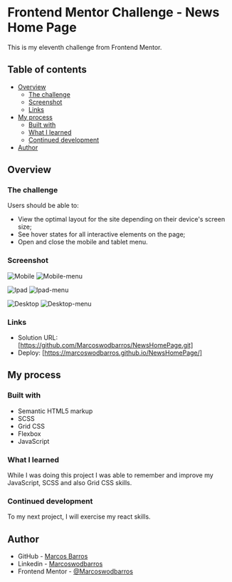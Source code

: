 # Frontend Mentor Challenge - News Home Page

This is my eleventh challenge from Frontend Mentor.

## Table of contents

- [Overview](#overview)
  - [The challenge](#the-challenge)
  - [Screenshot](#screenshot)
  - [Links](#links)
- [My process](#my-process)
  - [Built with](#built-with)
  - [What I learned](#what-i-learned)
  - [Continued development](#continued-development)
- [Author](#author)


## Overview

### The challenge

Users should be able to:

- View the optimal layout for the site depending on their device's screen size;
- See hover states for all interactive elements on the page;
- Open and close the mobile and tablet menu.

### Screenshot

![Mobile](https://github.com/Marcoswodbarros/blogr-landing-page2/assets/108278189/02dc5b1a-f453-4f78-bbb5-065d149d07d3)
![Mobile-menu](https://github.com/Marcoswodbarros/blogr-landing-page2/assets/108278189/1f5e35bb-85e6-43b6-ad56-58f5ebfb90cf)

![Ipad](https://github.com/Marcoswodbarros/blogr-landing-page2/assets/108278189/c656d15e-c88c-4cce-8702-26c6cea58782)
![Ipad-menu](https://github.com/Marcoswodbarros/blogr-landing-page2/assets/108278189/5e3f258f-db32-4894-8e28-7ec832b1d089)

![Desktop](https://github.com/Marcoswodbarros/blogr-landing-page2/assets/108278189/3061f60e-f3e8-47b2-a765-b4c2b06a2aee)
![Desktop-menu](https://github.com/Marcoswodbarros/blogr-landing-page2/assets/108278189/6276f417-df9d-4a5e-bd9f-5efef1b5bcba)

### Links

- Solution URL: [https://github.com/Marcoswodbarros/NewsHomePage.git]
- Deploy: [https://marcoswodbarros.github.io/NewsHomePage/]


## My process

### Built with

- Semantic HTML5 markup
- SCSS
- Grid CSS
- Flexbox
- JavaScript

### What I learned

While I was doing this project I was able to remember and improve my JavaScript, SCSS and also Grid CSS skills. 

### Continued development

To my next project, I will exercise my react skills.


## Author

- GitHub - [Marcos Barros](https://github.com/Marcoswodbarros)
- Linkedin - [Marcoswodbarros](www.linkedin.com/in/marcoswodbarros)
- Frontend Mentor - [@Marcoswodbarros](https://www.frontendmentor.io/profile/Marcoswodbarros)